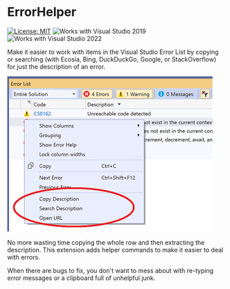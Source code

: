 # ErrorHelper

[![License: MIT](https://img.shields.io/badge/License-MIT-green.svg)](LICENSE)
![Works with Visual Studio 2019](https://img.shields.io/static/v1.svg?label=VS&message=2019&color=A853C7)
![Works with Visual Studio 2022](https://img.shields.io/static/v1.svg?label=VS&message=2022&color=A853C7)

Make it easier to work with items in the Visual Studio Error List by copying or searching (with Ecosia, Bing, DuckDuckGo, Google, or StackOverflow) for just the description of an error.

![screenshot showing context menu options](./assets/screenshot.png)

No more wasting time copying the whole row and then extracting the description. This extension adds helper commands to make it easier to deal with errors.

When there are bugs to fix, you don't want to mess about with re-typing error messages or a clipboard full of unhelpful junk.
